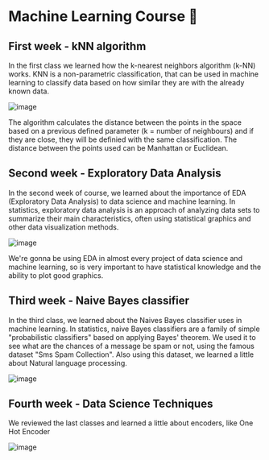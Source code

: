 # Machine Learning Course 🤖

## First week - kNN algorithm

In the first class we learned how the k-nearest neighbors algorithm (k-NN) works. KNN is a non-parametric classification, that can be used in machine learning to classify data based on how similar they are with the already known data.

![image](https://user-images.githubusercontent.com/83239762/131027039-7f6d3488-4e12-4010-a01b-44599bd3c8bd.png)

The algorithm calculates the distance between the points in the space based on a previous defined parameter (k = number of neighbours) and if they are close, they will be definied with the same classification. The distance between the points used can be Manhattan or Euclidean.

## Second week - Exploratory Data Analysis

In the second week of course, we learned about the importance of EDA (Exploratory Data Analysis) to data science and machine learning. In statistics, exploratory data analysis is an approach of analyzing data sets to summarize their main characteristics, often using statistical graphics and other data visualization methods. 

![image](https://user-images.githubusercontent.com/83239762/131712197-4b3bf189-81fe-49d3-b3db-3bcc1e9f3045.png)


We're gonna be using EDA in almost every project of data science and machine learning, so is very important to have statistical knowledge and the ability to plot good graphics.

## Third week - Naive Bayes classifier 

In the third class, we learned about the Naives Bayes classifier uses in machine learning. In statistics, naive Bayes classifiers are a family of simple "probabilistic classifiers" based on applying Bayes' theorem. We used it to see what are the chances of a message be spam or not, using the famous dataset "Sms Spam Collection". Also using this dataset, we learned a little about Natural language processing.

![image](https://user-images.githubusercontent.com/83239762/132552780-03ab52c0-50ea-4a75-8ce1-c6b84a509503.png)

## Fourth week - Data Science Techniques
We reviewed the last classes and learned a little about encoders, like One Hot Encoder

![image](https://user-images.githubusercontent.com/83239762/135320952-d42916b2-bdd7-488b-9f6b-f980f595e9d4.png)
